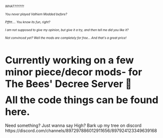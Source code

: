 <font size="-2"><i>
WHAT?!?!?!?!<p>
You never played Valhiem Modded before? <p>
Pffttt.... You know its fun, right?<p>
I am not supposed to give my opinion, but give it a try, and then tell me did you like it?<p>
 Not convinced yet? Well the mods are completely for free... And that's a great price!<p>
</i></font>
<br>
<br>
<font size="+3"><b>
Currently working on a few minor piece/decor mods- for The Bees' Decree Server :bee:
<p>
All the code things can be found here.
</font></b>
<br>
<br>
Need something? Just wanna say High? Bark up my tree on discord https://discord.com/channels/897297886012911656/897924123349639168
